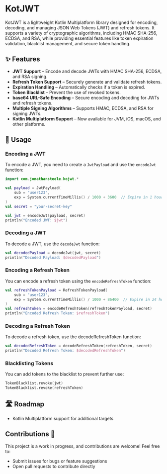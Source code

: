 # KotJWT

KotJWT is a lightweight Kotlin Multiplatform library designed for encoding, decoding, and managing JSON Web Tokens (JWT) and refresh tokens. It supports a variety of cryptographic algorithms, including HMAC SHA-256, ECDSA, and RSA, while providing essential features like token expiration validation, blacklist management, and secure token handling.

## ✨ Features

-  **JWT Support** – Encode and decode JWTs with HMAC SHA-256, ECDSA, and RSA signing.
- **Refresh Token Support** – Securely generate and validate refresh tokens.
- **Expiration Handling** – Automatically checks if a token is expired.
- **Token Blacklist** – Prevent the use of revoked tokens.
- **base64 URL-Safe Encoding** – Secure encoding and decoding for JWTs and refresh tokens.
- **Multiple Signing Algorithms** – Supports HMAC, ECDSA, and RSA for signing JWTs.
- **Kotlin Multiplatform Support** – Now available for JVM, iOS, macOS, and other platforms.

## 🚀 Usage

### Encoding a JWT

To encode a JWT, you need to create a `JwtPayload` and use the `encodeJwt` function:

```kotlin
import com.jonathansteele.kojwt.*

val payload = JwtPayload(
    sub = "user123",
    exp = System.currentTimeMillis() / 1000 + 3600  // Expire in 1 hour
)
val secret = "your-secret-key"

val jwt = encodeJwt(payload, secret)
println("Encoded JWT: $jwt")
```

### Decoding a JWT

To decode a JWT, use the `decodeJwt` function:

```kotlin
val decodedPayload = decodeJwt(jwt, secret)
println("Decoded Payload: $decodedPayload")
```

### Encoding a Refresh Token

You can encode a refresh token using the `encodeRefreshToken` function:

```kotlin
val refreshTokenPayload = RefreshTokenPayload(
    sub = "user123",
    exp = System.currentTimeMillis() / 1000 + 86400  // Expire in 24 hours
)
val refreshToken = encodeRefreshToken(refreshTokenPayload, secret)
println("Encoded Refresh Token: $refreshToken")
```

### Decoding a Refresh Token

To decode a refresh token, use the decodeRefreshToken function:

```kotlin
val decodedRefreshToken = decodeRefreshToken(refreshToken, secret)
println("Decoded Refresh Token: $decodedRefreshToken")
```

### Blacklisting Tokens

You can add tokens to the blacklist to prevent further use:

```kotlin
TokenBlacklist.revoke(jwt)
TokenBlacklist.revoke(refreshToken)
```

## 🛣 Roadmap

- Kotlin Multiplatform support for additional targets

## Contributions 🤝

This project is a work in progress, and contributions are welcome! Feel free to:

- Submit issues for bugs or feature suggestions
- Open pull requests to contribute directly
